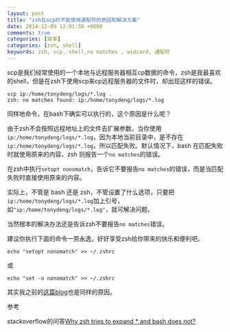 ```yaml
---
layout: post
title: "zsh在scp时不能使用通配符的原因和解决方案"
date: 2014-12-09 12:01:38 +0800
comments: true
categories: [效率]
categories: [zsh, shell]
keywords: zsh, scp, shell,no matches , widcard, 通配符
---
```


scp是我们经常使用的一个本地与远程服务器相互cp数据的命令，zsh是我最喜欢的shell，但是在zsh下使用scp来cp远程服务器的文件时，却出现这样的错误。

```
scp ip:/home/tonydeng/logs/*.log .
zsh: no matches found: ip:/home/tonydeng/logs/*.log
```

同样地命令，在bash下确实可以执行的，这个原因是什么呢？

<!-- more -->

由于zsh不会按照远程地址上的文件去扩展参数，当你使用```ip:/home/tonydeng/logs/*.log```，因为本地当前目录中，是不存在```ip:/home/tonydeng/logs/*.log```，所以匹配失败。默认情况下，bash 在匹配失败时就使用原来的内容，zsh 则报告一个```no matches```的错误。

在zsh中执行```setopt nonomatch```，告诉它不要报告```no matches```的错误，而是当匹配失败时直接使用原来的内容。

实际上，不管是 bash 还是 zsh，不管设置了什么选项，只要把```ip:/home/tonydeng/logs/*.log```加上引号，如```"ip:/home/tonydeng/logs/*.log"```，就可解决问题。

当然根本的解决办法还是告诉zsh不要报告```no matches```错误。

建议你执行下面的命令一劳永逸，好好享受zsh给你带来的快乐和便利吧。
```
echo "setopt nonomatch" >> ~/.zshrc
```
或
```
echo "set -o nonomatch" >> ~/.zshrc
```


其实我之前的[这篇blog](/blog/2014/12/07/octopress-can-not-create-new-post-on-zsh/)也是同样的原因。

参考

stackoverflow的问答[Why zsh tries to expand * and bash does not?](http://stackoverflow.com/questions/20037364/why-zsh-tries-to-expand-and-bash-does-not)
